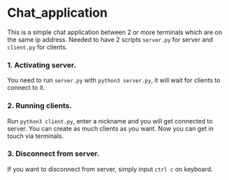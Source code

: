 # Chat_application
This is a simple chat application between 2 or more terminals which are on the same ip address.
Needed to have 2 scripts `server.py` for server and `client.py` for clients.
### 1. Activating server.
You need to run `server.py` with ```python3 server.py```, it will wait for clients to connect to it.
### 2. Running clients.
Run ```python3 client.py```, enter a nickname and you will get connected to server.
You can create as much clients as you want.
Now you can get in touch via terminals.
### 3. Disconnect from server.
If you want to disconnect from server, simply input `ctrl c` on keyboard.
